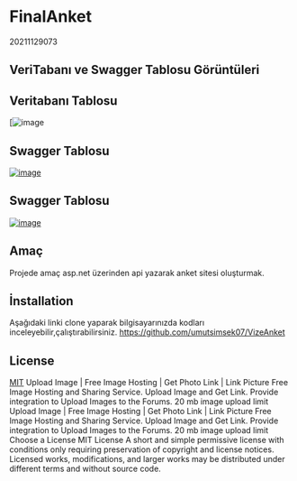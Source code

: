 # FinalAnket
20211129073

## VeriTabanı ve Swagger Tablosu Görüntüleri

## Veritabanı Tablosu
[![image](https://github.com/umutsimsek07/VizeAnket/blob/master/DBSema.jpg)

## Swagger Tablosu
[![image](https://www.linkpicture.com/q/1_69.jpg)](https://www.linkpicture.com/view.php?img=LPic626c5da58e4ae1882172514)

## Swagger Tablosu
[![image](https://www.linkpicture.com/q/2_69.jpg)](https://www.linkpicture.com/view.php?img=LPic626c5da58e4ae1882172514)

## Amaç
Projede amaç asp.net üzerinden api yazarak anket sitesi oluşturmak.


## İnstallation
Aşağıdaki linki clone yaparak bilgisayarınızda kodları inceleyebilir,çalıştırabilirsiniz.
https://github.com/umutsimsek07/VizeAnket


## License

[MIT](https://choosealicense.com/licenses/mit/)
Upload Image | Free Image Hosting | Get Photo Link | Link Picture
Free Image Hosting and Sharing Service. Upload Image and Get Link. Provide integration to Upload Images to the Forums. 20 mb image upload limit
Upload Image | Free Image Hosting | Get Photo Link | Link Picture
Free Image Hosting and Sharing Service. Upload Image and Get Link. Provide integration to Upload Images to the Forums. 20 mb image upload limit
Choose a License
MIT License
A short and simple permissive license with conditions only requiring preservation of copyright and license notices. Licensed works, modifications, and larger works may be distributed under different terms and without source code.
